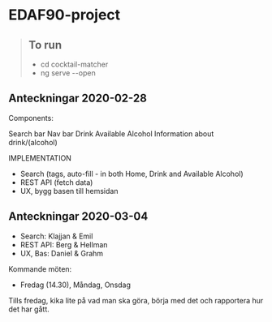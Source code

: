 # EDAF90-project

> ## To run
> - cd cocktail-matcher
> - ng serve --open

## Anteckningar 2020-02-28
Components:

Search bar
Nav bar
Drink
Available Alcohol
Information about drink/(alcohol)


IMPLEMENTATION

- Search (tags, auto-fill - in both Home, Drink and Available Alcohol)
- REST API (fetch data)
- UX, bygg basen till hemsidan

## Anteckningar 2020-03-04

- Search: Klajjan & Emil
- REST API: Berg & Hellman
- UX, Bas: Daniel & Grahm

Kommande möten: 
- Fredag (14.30), Måndag, Onsdag

Tills fredag, kika lite på vad man ska göra, börja med det och rapportera hur det har gått. 